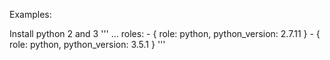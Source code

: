 Examples:

Install python 2 and 3
'''
...
  roles:
    - { role: python, python_version: 2.7.11 }
    - { role: python, python_version: 3.5.1 }
'''
